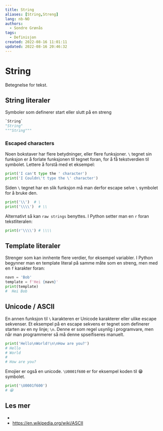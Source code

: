 ```yaml
---
title: String
aliases: [String,Streng]
lang: nb-NO
authors:
  - Sondre Grønås
tags:
  - Definisjon
created: 2022-08-16 11:01:11
updated: 2022-08-16 20:46:32
---
```

# String
Betegnelse for tekst.

## String literaler
Symboler som definerer start eller slutt på en streng
```python
`String`
"String"
"""String"""
```

### Escaped characters
Noen bokstaver har flere betydninger, eller flere funksjoner. `\` tegnet sin funksjon er å forlate funksjonen til tegnet foran, for å få tekstverdien til symbolet. Lettere å forstå med et eksempel:

```python
print('I can't type the ' character')
print('I Couldn\'t type the \' character')
```

Siden `\` tegnet har en slik funksjon må man derfor escape selve `\` symbolet for å bruke den.

```python
print('\\')  # \
print('\\\\')  # \\
```

Alternativt så kan `raw strings` benyttes. I Python setter man en `r` foran tekstliteralen:

```python
print(r'\\\\') # \\\\
```

## Template literaler
Strenger som kan innhente flere verdier, for eksempel variabler. I Python begynner man en template literal på samme måte som en streng, men med en `f` karakter foran:

```python
navn = 'Bob'
template = f'Hei {navn}'
print(template)
#  Hei Bob
```

## Unicode / ASCII
En annen funksjon til `\` karakteren er Unicode karakterer eller ulike escape sekvenser. Et eksempel på en escape sekvens er tegnet som definerer starten av en ny linje; `\n`. Denne er som regel usynlig i programvare, men når man programmerer så må denne spseifiseres manuelt.

```python
print('Hello\nWorld!\n\nHow are you?')
# Hello
# World
#
# How are you?
```

Emojier er også en unicode. `\U0001f600` er for eksempel koden til 😁 symbolet.

```python
print('\U0001f600')
# 😁
```

## Les mer
- 
- https://en.wikipedia.org/wiki/ASCII